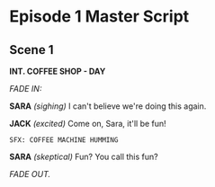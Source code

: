 # Episode 1 Master Script

## Scene 1

**INT. COFFEE SHOP - DAY**

*FADE IN:*

**SARA**
*(sighing)*
I can't believe we're doing this again.

**JACK**
*(excited)*
Come on, Sara, it'll be fun!

```
SFX: COFFEE MACHINE HUMMING
```

**SARA**
*(skeptical)*
Fun? You call this fun?

*FADE OUT.*